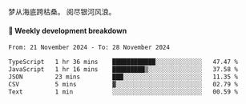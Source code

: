 梦从海底跨枯桑。
阅尽银河风浪。


#### 📝 Weekly development breakdown

<!--START_SECTION:waka-->

```txt
From: 21 November 2024 - To: 28 November 2024

TypeScript   1 hr 36 mins    ████████████░░░░░░░░░░░░░   47.47 %
JavaScript   1 hr 16 mins    █████████▒░░░░░░░░░░░░░░░   37.58 %
JSON         23 mins         ███░░░░░░░░░░░░░░░░░░░░░░   11.35 %
CSV          5 mins          ▓░░░░░░░░░░░░░░░░░░░░░░░░   02.79 %
Text         1 min           ░░░░░░░░░░░░░░░░░░░░░░░░░   00.59 %
```

<!--END_SECTION:waka-->



